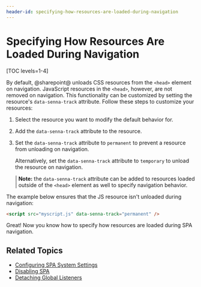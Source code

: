 ```yaml
---
header-id: specifying-how-resources-are-loaded-during-navigation
---
```


# Specifying How Resources Are Loaded During Navigation

[TOC levels=1-4]

By default, @sharepoint@ unloads CSS resources from the `<head>` element on 
navigation. JavaScript resources in the `<head>`, however, are not removed on 
navigation. This functionality can be customized by setting the resource's 
`data-senna-track` attribute. Follow these steps to customize your resources:

1.  Select the resource you want to modify the default behavior for.

2.  Add the `data-senna-track` attribute to the resource.

3.  Set the `data-senna-track` attribute to `permanent` to prevent a resource 
    from unloading on navigation.
    
    Alternatively, set the `data-senna-track` attribute to `temporary` to unload 
    the resource on navigation. 
    
    | **Note:** the `data-senna-track` attribute can be added to resources loaded
    | outside of the `<head>` element as well to specify navigation behavior.
    
The example below ensures that the JS resource isn't unloaded during navigation:

```html
<script src="myscript.js" data-senna-track="permanent" />
```

Great! Now you know how to specify how resources are loaded during SPA 
navigation. 

## Related Topics

- [Configuring SPA System Settings](/docs/7-2/frameworks/-/knowledge_base/f/configuring-spa-system-settings)
- [Disabling SPA](/docs/7-2/frameworks/-/knowledge_base/f/disabling-spa)
- [Detaching Global Listeners](/docs/7-2/frameworks/-/knowledge_base/f/detaching-global-listeners)
